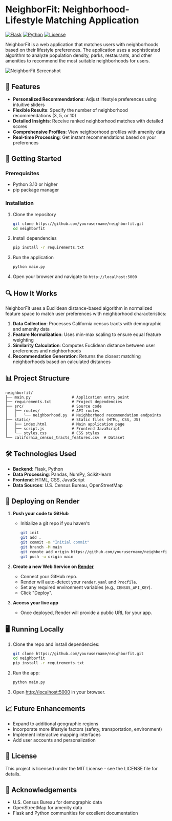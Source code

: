 # NeighborFit: Neighborhood-Lifestyle Matching Application

[![Flask](https://img.shields.io/badge/Flask-3.1.1-blue)](https://flask.palletsprojects.com/)
[![Python](https://img.shields.io/badge/Python-3.10+-green)](https://www.python.org/)
[![License](https://img.shields.io/badge/License-MIT-yellow)](LICENSE)

NeighborFit is a web application that matches users with neighborhoods based on their lifestyle preferences. The application uses a sophisticated algorithm to analyze population density, parks, restaurants, and other amenities to recommend the most suitable neighborhoods for users.

![NeighborFit Screenshot](https://via.placeholder.com/800x400?text=NeighborFit+Screenshot)

## 🌟 Features

- **Personalized Recommendations**: Adjust lifestyle preferences using intuitive sliders
- **Flexible Results**: Specify the number of neighborhood recommendations (3, 5, or 10)
- **Detailed Insights**: Receive ranked neighborhood matches with detailed scores
- **Comprehensive Profiles**: View neighborhood profiles with amenity data
- **Real-time Processing**: Get instant recommendations based on your preferences

## 🚀 Getting Started

### Prerequisites

- Python 3.10 or higher
- pip package manager

### Installation

1. Clone the repository
   ```bash
   git clone https://github.com/yourusername/neighborfit.git
   cd neighborfit
   ```

2. Install dependencies
   ```bash
   pip install -r requirements.txt
   ```

3. Run the application
   ```bash
   python main.py
   ```

4. Open your browser and navigate to `http://localhost:5000`

## 🔍 How It Works

NeighborFit uses a Euclidean distance-based algorithm in normalized feature space to match user preferences with neighborhood characteristics:

1. **Data Collection**: Processes California census tracts with demographic and amenity data
2. **Feature Normalization**: Uses min-max scaling to ensure equal feature weighting
3. **Similarity Calculation**: Computes Euclidean distance between user preferences and neighborhoods
4. **Recommendation Generation**: Returns the closest matching neighborhoods based on calculated distances

## 📊 Project Structure

```
neighborfit/
├── main.py                  # Application entry point
├── requirements.txt         # Project dependencies
├── src/                     # Source code
│   ├── routes/              # API routes
│   │   └── neighborhood.py  # Neighborhood recommendation endpoints
├── static/                  # Static files (HTML, CSS, JS)
│   ├── index.html           # Main application page
│   ├── script.js            # Frontend JavaScript
│   └── styles.css           # CSS styles
└── california_census_tracts_features.csv  # Dataset
```

## 🛠️ Technologies Used

- **Backend**: Flask, Python
- **Data Processing**: Pandas, NumPy, Scikit-learn
- **Frontend**: HTML, CSS, JavaScript
- **Data Sources**: U.S. Census Bureau, OpenStreetMap


## 🚀 Deploying on Render

1. **Push your code to GitHub**
   - Initialize a git repo if you haven't:
     ```bash
     git init
     git add .
     git commit -m "Initial commit"
     git branch -M main
     git remote add origin https://github.com/yourusername/neighborfit.git
     git push -u origin main
     ```

2. **Create a new Web Service on [Render](https://render.com/)**
   - Connect your GitHub repo.
   - Render will auto-detect your `render.yaml` and `Procfile`.
   - Set any required environment variables (e.g., `CENSUS_API_KEY`).
   - Click "Deploy".

3. **Access your live app**
   - Once deployed, Render will provide a public URL for your app.

## 🖥️ Running Locally

1. Clone the repo and install dependencies:
   ```bash
   git clone https://github.com/yourusername/neighborfit.git
   cd neighborfit
   pip install -r requirements.txt
   ```
2. Run the app:
   ```bash
   python main.py
   ```
3. Open [http://localhost:5000](http://localhost:5000) in your browser.

## 📈 Future Enhancements

- Expand to additional geographic regions
- Incorporate more lifestyle factors (safety, transportation, environment)
- Implement interactive mapping interfaces
- Add user accounts and personalization

## 📝 License

This project is licensed under the MIT License - see the LICENSE file for details.

## 🙏 Acknowledgements

- U.S. Census Bureau for demographic data
- OpenStreetMap for amenity data
- Flask and Python communities for excellent documentation
